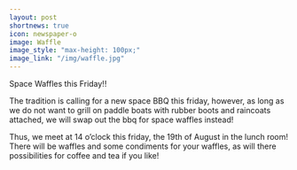 ```yaml
---
layout: post
shortnews: true
icon: newspaper-o
image: Waffle
image_style: "max-height: 100px;"
image_link: "/img/waffle.jpg"
---
```


Space Waffles this Friday!!

The tradition is calling for a new space BBQ this friday, however, as long as we do not want to grill on paddle boats with rubber boots and raincoats attached, we will swap out the bbq for space waffles instead!

Thus, we meet at 14 o’clock this friday, the 19th of August in the lunch room!
There will be waffles and some condiments for your waffles, as will there possibilities for coffee and tea if you like!
